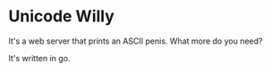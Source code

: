 Unicode Willy
=============

It's a web server that prints an ASCII penis. What more do you need?

It's written in go.